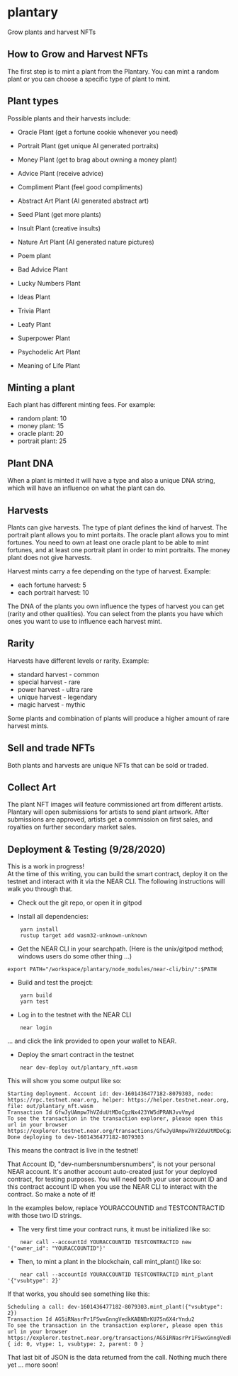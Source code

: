 # plantary
Grow plants and harvest NFTs

How to Grow and Harvest NFTs
-

The first step is to mint a plant from the Plantary. You can mint a random plant or you can choose a specific type of plant to mint. 

Plant types
-

Possible plants and their harvests include:

- Oracle Plant (get a fortune cookie whenever you need)
- Portrait Plant (get unique AI generated portraits)
- Money Plant (get to brag about owning a money plant)

- Advice Plant (receive advice)
- Compliment Plant (feel good compliments)
- Abstract Art Plant (AI generated abstract art)

- Seed Plant (get more plants)
- Insult Plant (creative insults)
- Nature Art Plant (AI generated nature pictures)

- Poem plant
- Bad Advice Plant
- Lucky Numbers Plant 

- Ideas Plant
- Trivia Plant
- Leafy Plant 

- Superpower Plant
- Psychodelic Art Plant
- Meaning of Life Plant


Minting a plant
-

Each plant has different minting fees. For example:

- random plant: 10
- money plant: 15
- oracle plant: 20
- portrait plant: 25

Plant DNA
-

When a plant is minted it will have a type and also a unique DNA string, which will have an influence on what the plant can do. 


Harvests
-

Plants can give harvests. The type of plant defines the kind of harvest. The portrait plant allows you to mint portaits. The oracle plant allows you to mint fortunes. You need to own at least one oracle plant to be able to mint fortunes, and at least one portrait plant in order to mint portraits. The money plant does not give harvests.

Harvest mints carry a fee depending on the type of harvest. Example:

- each fortune harvest: 5
- each portrait harvest: 10

The DNA of the plants you own influence the types of harvest you can get (rarity and other qualities). You can select from the plants you have which ones you want to use to influence each harvest mint.

Rarity
-

Harvests have different levels or rarity. Example:

- standard harvest - common
- special harvest - rare
- power harvest - ultra rare
- unique harvest - legendary
- magic harvest - mythic

Some plants and combination of plants will produce a higher amount of rare harvest mints.

Sell and trade NFTs
-

Both plants and harvests are unique NFTs that can be sold or traded. 


Collect Art
-

The plant NFT images will feature commissioned art from different artists. Plantary will open submissions for artists to send plant artwork. After submissions are approved, artists get a commission on first sales, and royalties on further secondary market sales.

Deployment & Testing (9/28/2020)
-

This is a work in progress!  
At the time of this writing, you can build the smart contract, 
deploy it on the testnet and interact with it via the NEAR CLI.
The following instructions will walk you through that.

* Check out the git repo, or open it in gitpod

* Install all dependencies:
```
    yarn install
    rustup target add wasm32-unknown-unknown
```
* Get the NEAR CLI in your searchpath.  (Here is the unix/gitpod method; windows users do some other thing ...)
```    
export PATH="/workspace/plantary/node_modules/near-cli/bin/":$PATH
```
* Build and test the proejct:
```
    yarn build
    yarn test
```
* Log in to the testnet with the NEAR CLI
```
    near login
```
  ... and click the link provided to open your wallet to NEAR.

* Deploy the smart contract in the testnet
```
    near dev-deploy out/plantary_nft.wasm
```
  This will show you some output like so:
```
Starting deployment. Account id: dev-1601436477182-8079303, node: https://rpc.testnet.near.org, helper: https://helper.testnet.near.org, file: out/plantary_nft.wasm
Transaction Id GfwJyUAmpw7hVZduUtMDoCgzNx423YW5dPRANJvvVmyd
To see the transaction in the transaction explorer, please open this url in your browser
https://explorer.testnet.near.org/transactions/GfwJyUAmpw7hVZduUtMDoCgzNx423YW5dPRANJvvVmyd
Done deploying to dev-1601436477182-8079303
```

  This means the contract is live in the testnet!
  
That Account ID, "dev-numbersnumbersnumbers", is not your personal NEAR account.
  It's another account auto-created just for your deployed contract, for testing purposes.
  You will need both your user account ID and this contract account ID when you
  use the NEAR CLI to interact with the contract.  So make a note of it!

  In the examples below, replace YOURACCOUNTID and TESTCONTRACTID with those two ID strings.

* The very first time your contract runs, it must be initialized like so:
```
    near call --accountId YOURACCOUNTID TESTCONTRACTID new '{"owner_id": "YOURACCOUNTID"}'
```
* Then, to mint a plant in the blockchain, call mint_plant() like so:
```
    near call --accountId YOURACCOUNTID TESTCONTRACTID mint_plant '{"vsubtype": 2}'
```
  If that works, you should see something like this:
```
Scheduling a call: dev-1601436477182-8079303.mint_plant({"vsubtype": 2})
Transaction Id AG5iRNasrPr1FSwxGnngVedkKABNBrKU7Sn6X4rYndu2
To see the transaction in the transaction explorer, please open this url in your browser
https://explorer.testnet.near.org/transactions/AG5iRNasrPr1FSwxGnngVedkKABNBrKU7Sn6X4rYndu2
{ id: 0, vtype: 1, vsubtype: 2, parent: 0 }
```

That last bit of JSON is the data returned from the call.  Nothing much there yet ... more soon!

